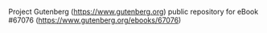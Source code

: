 Project Gutenberg (https://www.gutenberg.org) public repository for eBook #67076 (https://www.gutenberg.org/ebooks/67076)
